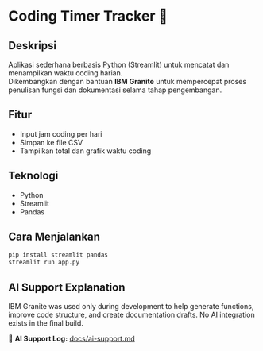 # Coding Timer Tracker 🧠

## Deskripsi
Aplikasi sederhana berbasis Python (Streamlit) untuk mencatat dan menampilkan waktu coding harian.  
Dikembangkan dengan bantuan **IBM Granite** untuk mempercepat proses penulisan fungsi dan dokumentasi selama tahap pengembangan.

## Fitur
- Input jam coding per hari  
- Simpan ke file CSV  
- Tampilkan total dan grafik waktu coding  

## Teknologi
- Python  
- Streamlit  
- Pandas  

## Cara Menjalankan
```bash
pip install streamlit pandas
streamlit run app.py
```

## AI Support Explanation
IBM Granite was used only during development to help generate functions, improve code structure, and create documentation drafts.
No AI integration exists in the final build.

📄 **AI Support Log:** [docs/ai-support.md](./docs/ai-support.md)
